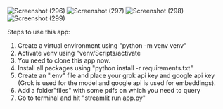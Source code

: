 ![Screenshot (296)](https://github.com/user-attachments/assets/221a3cdd-7785-449d-bf5f-19f15a7c781e)
![Screenshot (297)](https://github.com/user-attachments/assets/df4cfd88-30e8-490d-b38e-44b15086a3d0)
![Screenshot (298)](https://github.com/user-attachments/assets/f8e27396-26dd-477f-a73c-fc71072ab1e6)
![Screenshot (299)](https://github.com/user-attachments/assets/d65ac73d-d6ab-4cd5-b16b-fb399cc0e4cc)

Steps to use this app:

1) Create a virtual environment using "python -m venv venv"
2) Activate venv using "venv/Scripts/activate
3) You need to clone this app now.
4) Install all packages using "python install -r requirements.txt"
5) Create an ".env" file and place your grok api key and google api key (Grok is used for the model and google api is used for embeddings).
6) Add a folder"files" with some pdfs on which you need to query
7) Go to terminal and hit "streamlit run app.py"
